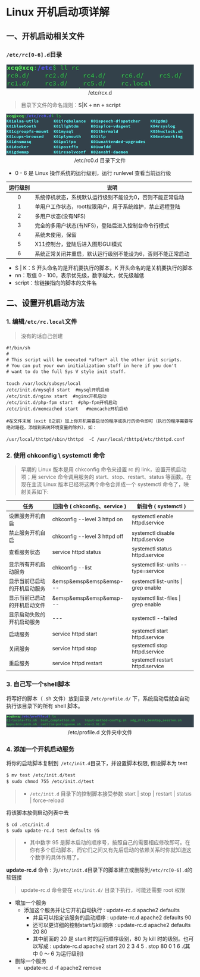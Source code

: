 # Linux 开机启动项详解

## 一、开机启动相关文件

### `/etc/rc[0-6].d`目录

<div align=center>
<img src="/Linux/images/rc06.jpg"><br/>
/etc/rcx.d
</div>

> 目录下文件的命名规则：**S|K + nn + script**

<div align=center>
<img src="/Linux/images/rc0.jpg"><br/>
/etc/rc0.d 目录下文件
</div>

* 0 - 6 是 Linux 操作系统的运行级别，运行 runlevel 查看当前运行级

| 运行级别 | 说明 |
| :---: | --- |
| 0 | 系统停机状态，系统默认运行级别不能设为0，否则不能正常启动 |
| 1 | 单用户工作状态，root权限用户，用于系统维护，禁止远程登陆 |
| 2 | 多用户状态(没有NFS) |
| 3 | 完全的多用户状态(有NFS)，登陆后进入控制台命令行模式 |
| 4 | 系统未使用，保留 |
| 5 | X11控制台，登陆后进入图形GUI模式 |
| 6 | 系统正常关闭并重启，默认运行级别不能设为6，否则不能正常启动 |

* S | K：S 开头命名的是开机要执行的脚本，K 开头命名的是关机要执行的脚本
* nn：取值 0 - 100，表示优先级，数字越大，优先级越低
* script：软链接指向的脚本的文件名

## 二、设置开机启动方法

### 1. 编辑`/etc/rc.local`文件

> 没有的话自己创建

``` shell
#!/bin/sh
#
# This script will be executed *after* all the other init scripts.
# You can put your own initialization stuff in here if you don't
# want to do the full Sys V style init stuff.

touch /var/lock/subsys/local
/etc/init.d/mysqld start  #mysql开机启动
/etc/init.d/nginx start  #nginx开机启动
/etc/init.d/php-fpm start  #php-fpm开机启动
/etc/init.d/memcached start   #memcache开机启动

#在文件末尾（exit 0之前）加上你开机需要启动的程序或执行的命令即可（执行的程序需要写绝对路径，添加到系统环境变量的除外），如：

/usr/local/thttpd/sbin/thttpd  -C /usr/local/thttpd/etc/thttpd.conf
```

### 2. 使用 chkconfig \ systemctl 命令

> 早期的 Linux 版本是用 chkconfig 命令来设置 rc 的 link，设置开机启动项；用 service 命令调用服务的 start、stop、restart、status 等函数。在现在主流 Linux 版本已经将这两个命令合并成一个 systemctl 命令了，映射关系如下:

| 任务 | 旧指令 ( chkconfig、service ) | 新指令 ( systemctl ) |
| --- | --- | --- |
| 设置服务开机自启 | chkconfig --level 3 httpd on | systemctl enable httpd.service |
| 禁止服务开机自启 | chkconfig --level 3 httpd off | systemctl disable httpd.service |
| 查看服务状态 | service httpd status | systemctl status httpd.service |
| 显示所有开机启动服务 | chkconfig --list | systemctl list-units --type=service |
| 显示当前已启动的开机启动服务 | &emsp&emsp&emsp&emsp--- | systemctl list-units &#124; grep enable |
| 显示当前已启动的开机启动文件 | &emsp&emsp&emsp&emsp--- | systemctl list-files &#124; grep enable |
| 显示启动失败的开机启动服务 | --- | systemctl --failed |
| 启动服务 | service httpd start | systemctl start httpd.service |
| 关闭服务 | service httpd stop | systemctl stop httpd.service |
| 重启服务 | service httpd restart | systemctl restart httpd.service |

### 3. 自己写一个shell脚本

将写好的脚本（ .sh 文件）放到目录 `/etc/profile.d/` 下，系统启动后就会自动执行该目录下的所有 shell 脚本。

<div align=center>
<img src="/Linux/images/profiled.jpg"><br/>
/etc/profile.d 文件夹中文件
</div>

### 4. 添加一个开机启动服务

将你的启动脚本复制到` /etc/init.d`目录下，并设置脚本权限, 假设脚本为 test

``` bash
$ mv test /etc/init.d/test
$ sudo chmod 755 /etc/init.d/test
```

> * `/etc/init.d` 目录下的控制脚本接受参数 start | stop | restart | status | force-reload

将该脚本放倒启动列表中去
```
$ cd .etc/init.d
$ sudo update-rc.d test defaults 95
```
> * 其中数字 95 是脚本启动的顺序号，按照自己的需要相应修改即可。在你有多个启动脚本，而它们之间又有先后启动的依赖关系时你就知道这个数字的具体作用了。

**update-rc.d**  命令 : 为`/etc/init.d`目录下的脚本建立或删除到`/etc/rc[0-6].d`的软链接

> update-rc.d 命令要在 `etc/init.d/` 目录下执行，可能还需要 root 权限
* 增加一个服务
  * 添加这个服务并让它开机自动执行 : update-rc.d apache2 defaults
    * 并且可以指定该服务的启动顺序 : update-rc.d apache2 defaults 90
    * 还可以更详细的控制start与kill顺序 : update-rc.d apache2 defaults 20 80
    * 其中前面的 20 是 start 时的运行顺序级别，80 为 kill 时的级别。也可以写成 : update-rc.d apache2 start 20 2 3 4 5 . stop 80 0 1 6 .(其中 0 ～ 6 为运行级别)
* 删除一个服务
  * update-rc.d -f apache2 remove
